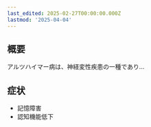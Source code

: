 ```yaml
---
last_edited: 2025-02-27T00:00:00.000Z
lastmod: '2025-04-04'
---
```






## 概要

アルツハイマー病は、神経変性疾患の一種であり...

## 症状

- 記憶障害
- 認知機能低下
